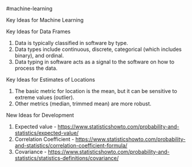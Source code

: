 #machine-learning

Key Ideas for Machine Learning

Key Ideas for Data Frames

1. Data is typically classified in software by type.
2. Data types include continuous, discrete, categorical (which includes binary), and ordinal.
3. Data typing in software acts as a signal to the software on how to process the data.

Key Ideas for Estimates of Locations

1. The basic metric for location is the mean, but it can be sensitive to extreme values (outlier).
2. Other metrics (median, trimmed mean) are more robust.

New Ideas for Development

1. Expected value - https://www.statisticshowto.com/probability-and-statistics/expected-value/
2. Correlation Coefficient - https://www.statisticshowto.com/probability-and-statistics/correlation-coefficient-formula/
3. Covariance - https://www.statisticshowto.com/probability-and-statistics/statistics-definitions/covariance/